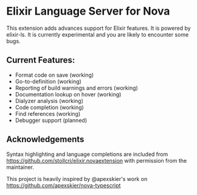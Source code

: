 # Elixir Language Server for Nova

This extension adds advances support for Elixir features. It is powered by elixir-ls. It is currently experimental and you are likely to encounter some bugs.

## Current Features:

- Format code on save (working)
- Go-to-definition (working)
- Reporting of build warnings and errors (working)
- Documentation lookup on hover (working)
- Dialyzer analysis (working)
- Code completion (working)
- Find references (working)
- Debugger support (planned)

## Acknowledgements

Syntax highlighting and language completions are included from https://github.com/stollcri/elixir.novaextension with permission from the maintainer.

This project is heavily inspired by @apexskier's work on https://github.com/apexskier/nova-typescript
